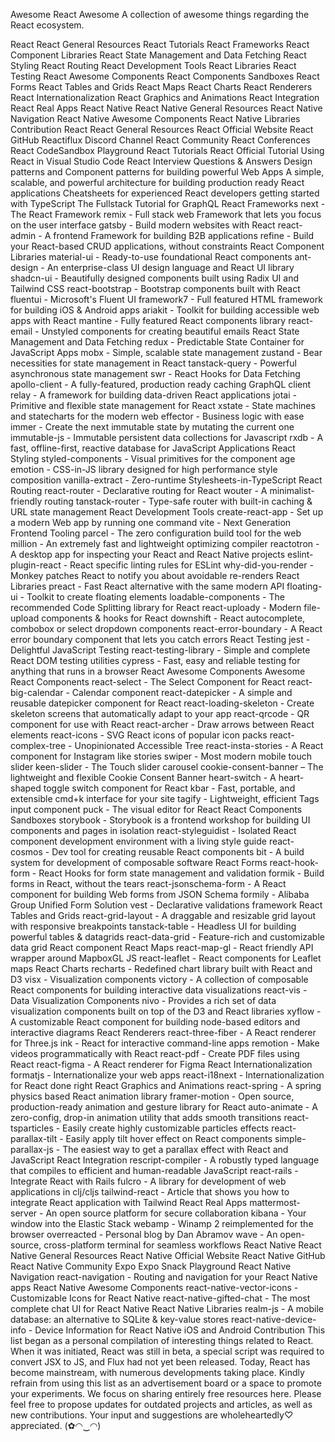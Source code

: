 Awesome React Awesome
A collection of awesome things regarding the React ecosystem.

React
React General Resources
React Tutorials
React Frameworks
React Component Libraries
React State Management and Data Fetching
React Styling
React Routing
React Development Tools
React Libraries
React Testing
React Awesome Components
React Components Sandboxes
React Forms
React Tables and Grids
React Maps
React Charts
React Renderers
React Internationalization
React Graphics and Animations
React Integration
React Real Apps
React Native
React Native General Resources
React Native Navigation
React Native Awesome Components
React Native Libraries
Contribution
React
React General Resources
React Official Website
React GitHub
Reactiflux Discord Channel
React Community
React Conferences
React CodeSandbox Playground
React Tutorials
React Official Tutorial
Using React in Visual Studio Code
React Interview Questions & Answers
Design patterns and Component patterns for building powerful Web Apps
A simple, scalable, and powerful architecture for building production ready React applications
Cheatsheets for experienced React developers getting started with TypeScript
The Fullstack Tutorial for GraphQL
React Frameworks
next - The React Framework
remix - Full stack web Framework that lets you focus on the user interface
gatsby - Build modern websites with React
react-admin - A frontend Framework for building B2B applications
refine - Build your React-based CRUD applications, without constraints
React Component Libraries
material-ui - Ready-to-use foundational React components
ant-design - An enterprise-class UI design language and React UI library
shadcn-ui - Beautifully designed components built using Radix UI and Tailwind CSS
react-bootstrap - Bootstrap components built with React
fluentui - Microsoft's Fluent UI
framework7 - Full featured HTML framework for building iOS & Android apps
ariakit - Toolkit for building accessible web apps with React
mantine - Fully featured React components library
react-email - Unstyled components for creating beautiful emails
React State Management and Data Fetching
redux - Predictable State Container for JavaScript Apps
mobx - Simple, scalable state management
zustand - Bear necessities for state management in React
tanstack-query - Powerful asynchronous state management
swr - React Hooks for Data Fetching
apollo-client - A fully-featured, production ready caching GraphQL client
relay - A framework for building data-driven React applications
jotai - Primitive and flexible state management for React
xstate - State machines and statecharts for the modern web
effector - Business logic with ease
immer - Create the next immutable state by mutating the current one
immutable-js - Immutable persistent data collections for Javascript
rxdb - A fast, offline-first, reactive database for JavaScript Applications
React Styling
styled-components - Visual primitives for the component age
emotion - CSS-in-JS library designed for high performance style composition
vanilla-extract - Zero-runtime Stylesheets-in-TypeScript
React Routing
react-router - Declarative routing for React
wouter - A minimalist-friendly routing
tanstack-router - Type-safe router with built-in caching & URL state management
React Development Tools
create-react-app - Set up a modern Web app by running one command
vite - Next Generation Frontend Tooling
parcel - The zero configuration build tool for the web
million - An extremely fast and lightweight optimizing compiler
reactotron - A desktop app for inspecting your React and React Native projects
eslint-plugin-react - React specific linting rules for ESLint
why-did-you-render - Monkey patches React to notify you about avoidable re-renders
React Libraries
preact - Fast React alternative with the same modern API
floating-ui - Toolkit to create floating elements
loadable-components - The recommended Code Splitting library for React
react-uploady - Modern file-upload components & hooks for React
downshift - React autocomplete, combobox or select dropdown components
react-error-boundary - A React error boundary component that lets you catch errors
React Testing
jest - Delightful JavaScript Testing
react-testing-library - Simple and complete React DOM testing utilities
cypress - Fast, easy and reliable testing for anything that runs in a browser
React Awesome Components
Awesome React Components
react-select - The Select Component for React
react-big-calendar - Calendar component
react-datepicker - A simple and reusable datepicker component for React
react-loading-skeleton - Create skeleton screens that automatically adapt to your app
react-qrcode - QR component for use with React
react-archer - Draw arrows between React elements
react-icons - SVG React icons of popular icon packs
react-complex-tree - Unopinionated Accessible Tree
react-insta-stories - A React component for Instagram like stories
swiper - Most modern mobile touch slider
keen-slider - The Touch slider carousel
cookie-consent-banner – The lightweight and flexible Cookie Consent Banner
heart-switch - A heart-shaped toggle switch component for React
kbar - Fast, portable, and extensible cmd+k interface for your site
tagify - Lightweight, efficient Tags input component
puck - The visual editor for React
React Components Sandboxes
storybook - Storybook is a frontend workshop for building UI components and pages in isolation
react-styleguidist - Isolated React component development environment with a living style guide
react-cosmos - Dev tool for creating reusable React components
bit - A build system for development of composable software
React Forms
react-hook-form - React Hooks for form state management and validation
formik - Build forms in React, without the tears
react-jsonschema-form - A React component for building Web forms from JSON Schema
formily - Alibaba Group Unified Form Solution
vest - Declarative validations framework
React Tables and Grids
react-grid-layout - A draggable and resizable grid layout with responsive breakpoints
tanstack-table - Headless UI for building powerful tables & datagrids
react-data-grid - Feature-rich and customizable data grid React component
React Maps
react-map-gl - React friendly API wrapper around MapboxGL JS
react-leaflet - React components for Leaflet maps
React Charts
recharts - Redefined chart library built with React and D3
visx - Visualization components
victory - A collection of composable React components for building interactive data visualizations
react-vis - Data Visualization Components
nivo - Provides a rich set of data visualization components built on top of the D3 and React libraries
xyflow - A customizable React component for building node-based editors and interactive diagrams
React Renderers
react-three-fiber - A React renderer for Three.js
ink - React for interactive command-line apps
remotion - Make videos programmatically with React
react-pdf - Create PDF files using React
react-figma - A React renderer for Figma
React Internationalization
formatjs - Internationalize your web apps
react-i18next - Internationalization for React done right
React Graphics and Animations
react-spring - A spring physics based React animation library
framer-motion - Open source, production-ready animation and gesture library for React
auto-animate - A zero-config, drop-in animation utility that adds smooth transitions
react-tsparticles - Easily create highly customizable particles effects
react-parallax-tilt - Easily apply tilt hover effect on React components
simple-parallax-js - The easiest way to get a parallax effect with React and JavaScript
React Integration
rescript-compiler - A robustly typed language that compiles to efficient and human-readable JavaScript
react-rails - Integrate React with Rails
fulcro - A library for development of web applications in clj/cljs
tailwind-react - Article that shows you how to integrate React application with Tailwind
React Real Apps
mattermost-server - An open source platform for secure collaboration
kibana - Your window into the Elastic Stack
webamp - Winamp 2 reimplemented for the browser
overreacted - Personal blog by Dan Abramov
wave - An open-source, cross-platform terminal for seamless workflows
React Native
React Native General Resources
React Native Official Website
React Native GitHub
React Native Community
Expo
Expo Snack Playground
React Native Navigation
react-navigation - Routing and navigation for your React Native apps
React Native Awesome Components
react-native-vector-icons - Customizable Icons for React Native
react-native-gifted-chat - The most complete chat UI for React Native
React Native Libraries
realm-js - A mobile database: an alternative to SQLite & key-value stores
react-native-device-info - Device Information for React Native iOS and Android
Contribution
This list began as a personal compilation of interesting things related to React. When it was initiated, React was still in beta, a special script was required to convert JSX to JS, and Flux had not yet been released. Today, React has become mainstream, with numerous developments taking place. Kindly refrain from using this list as an advertisement board or a space to promote your experiments. We focus on sharing entirely free resources here. Please feel free to propose updates for outdated projects and articles, as well as new contributions. Your input and suggestions are wholeheartedly♡ appreciated. (✿◠‿◠)
